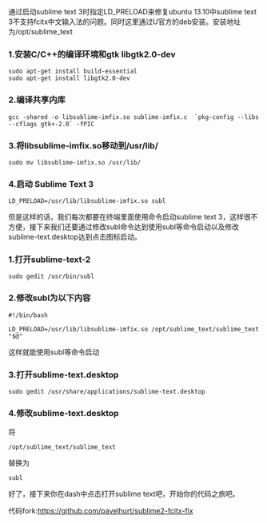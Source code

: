 通过启动sublime text 3时指定LD_PRELOAD来修复ubuntu 13.10中sublime text 3不支持fcitx中文输入法的问题。同时这里通过U官方的deb安装。安装地址为/opt/sublime_text

### 1.安装C/C++的编译环境和gtk libgtk2.0-dev

    sudo apt-get install build-essential
    sudo apt-get install libgtk2.0-dev

### 2.编译共享内库

    gcc -shared -o libsublime-imfix.so sublime-imfix.c  `pkg-config --libs --cflags gtk+-2.0` -fPIC

### 3.将libsublime-imfix.so移动到/usr/lib/

    sudo mv libsublime-imfix.so /usr/lib/

### 4.启动 Sublime Text 3

    LD_PRELOAD=/usr/lib/libsublime-imfix.so subl

但是这样的话，我们每次都要在终端里面使用命令启动sublime text 3，这样很不方便，接下来我们还要通过修改subl命令达到使用subl等命令启动以及修改sublime-text.desktop达到点击图标启动。

### 1.打开sublime-text-2

    sudo gedit /usr/bin/subl

### 2.修改subl为以下内容

    #!/bin/bash

    LD_PRELOAD=/usr/lib/libsublime-imfix.so /opt/sublime_text/sublime_text "$@"

这样就能使用subl等命令启动

### 3.打开sublime-text.desktop

    sudo gedit /usr/share/applications/sublime-text.desktop

### 4.修改sublime-text.desktop

将

    /opt/sublime_text/sublime_text

替换为

    subl

好了，接下来你在dash中点击打开sublime text吧，开始你的代码之旅吧。

代码fork:https://github.com/pavelhurt/sublime2-fcitx-fix
